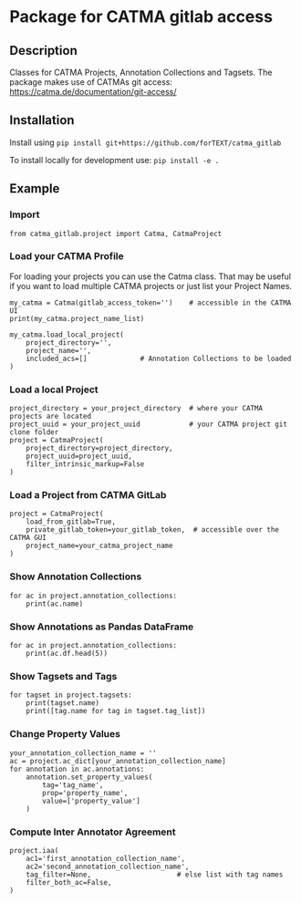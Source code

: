# Package for CATMA gitlab access

## Description
Classes for CATMA Projects, Annotation Collections and Tagsets.
The package makes use of CATMAs git access: https://catma.de/documentation/git-access/

## Installation
Install using `pip install git+https://github.com/forTEXT/catma_gitlab`

To install locally for development use: `pip install -e .`

## Example

### Import

    from catma_gitlab.project import Catma, CatmaProject

### Load your CATMA Profile
For loading your projects you can use the Catma class.
That may be useful if you want to load multiple CATMA projects or just list your Project Names.

    my_catma = Catma(gitlab_access_token='')    # accessible in the CATMA UI
    print(my_catma.project_name_list)

    my_catma.load_local_project(
        project_directory='',
        project_name='',
        included_acs=[]             # Annotation Collections to be loaded
    )

### Load a local Project
    
    project_directory = your_project_directory  # where your CATMA projects are located 
    project_uuid = your_project_uuid            # your CATMA project git clone folder 
    project = CatmaProject(
        project_directory=project_directory,
        project_uuid=project_uuid,
        filter_intrinsic_markup=False
    )

### Load a Project from CATMA GitLab

    project = CatmaProject(
        load_from_gitlab=True,
        private_gitlab_token=your_gitlab_token,  # accessible over the CATMA GUI
        project_name=your_catma_project_name
    )

    
### Show Annotation Collections
    
    for ac in project.annotation_collections:
        print(ac.name)
        
### Show Annotations as Pandas DataFrame

    for ac in project.annotation_collections:
        print(ac.df.head(5))
        
### Show Tagsets and Tags
    for tagset in project.tagsets:
        print(tagset.name)
        print([tag.name for tag in tagset.tag_list])
        
### Change Property Values
    your_annotation_collection_name = ''
    ac = project.ac_dict[your_annotation_collection_name]
    for annotation in ac.annotations:
        annotation.set_property_values(
            tag='tag_name',
            prop='property_name',
            value=['property_value']
        )
        
### Compute Inter Annotator Agreement
    project.iaa(
        ac1='first_annotation_collection_name',
        ac2='second_annotation_collection_name',
        tag_filter=None,                     # else list with tag names
        filter_both_ac=False,
    )
        
    
    